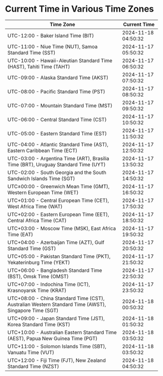 # Current Time in Various Time Zones

| Time Zone | Current Time |
|-----------|--------------|
| UTC-12:00 - Baker Island Time (BIT) | 2024-11-18 04:50:32 |
| UTC-11:00 - Niue Time (NUT), Samoa Standard Time (SST) | 2024-11-17 05:50:32 |
| UTC-10:00 - Hawaii-Aleutian Standard Time (HAST), Tahiti Time (TAHT) | 2024-11-17 06:50:32 |
| UTC-09:00 - Alaska Standard Time (AKST) | 2024-11-17 07:50:32 |
| UTC-08:00 - Pacific Standard Time (PST) | 2024-11-17 08:50:32 |
| UTC-07:00 - Mountain Standard Time (MST) | 2024-11-17 09:50:32 |
| UTC-06:00 - Central Standard Time (CST) | 2024-11-17 10:50:32 |
| UTC-05:00 - Eastern Standard Time (EST) | 2024-11-17 11:50:32 |
| UTC-04:00 - Atlantic Standard Time (AST), Eastern Caribbean Time (ECT) | 2024-11-17 12:50:32 |
| UTC-03:00 - Argentina Time (ART), Brasília Time (BRT), Uruguay Standard Time (UYT) | 2024-11-17 13:50:32 |
| UTC-02:00 - South Georgia and the South Sandwich Islands Time (SGT) | 2024-11-17 14:50:32 |
| UTC±00:00 - Greenwich Mean Time (GMT), Western European Time (WET) | 2024-11-17 16:50:32 |
| UTC+01:00 - Central European Time (CET), West Africa Time (WAT) | 2024-11-17 17:50:32 |
| UTC+02:00 - Eastern European Time (EET), Central Africa Time (CAT) | 2024-11-17 18:50:32 |
| UTC+03:00 - Moscow Time (MSK), East Africa Time (EAT) | 2024-11-17 19:50:32 |
| UTC+04:00 - Azerbaijan Time (AZT), Gulf Standard Time (GST) | 2024-11-17 20:50:32 |
| UTC+05:00 - Pakistan Standard Time (PKT), Yekaterinburg Time (YEKT) | 2024-11-17 21:50:32 |
| UTC+06:00 - Bangladesh Standard Time (BST), Omsk Time (OMST) | 2024-11-17 22:50:32 |
| UTC+07:00 - Indochina Time (ICT), Krasnoyarsk Time (KRAT) | 2024-11-17 23:50:32 |
| UTC+08:00 - China Standard Time (CST), Australian Western Standard Time (AWST), Singapore Time (SGT) | 2024-11-18 00:50:32 |
| UTC+09:00 - Japan Standard Time (JST), Korea Standard Time (KST) | 2024-11-18 01:50:32 |
| UTC+10:00 - Australian Eastern Standard Time (AEST), Papua New Guinea Time (PGT) | 2024-11-18 03:50:32 |
| UTC+11:00 - Solomon Islands Time (SBT), Vanuatu Time (VUT) | 2024-11-18 03:50:32 |
| UTC+12:00 - Fiji Time (FJT), New Zealand Standard Time (NZST) | 2024-11-18 04:50:32 |
